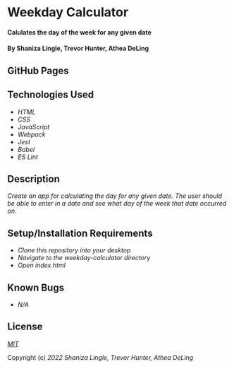 # Weekday Calculator

#### Calulates the day of the week for any given date

#### By Shaniza Lingle, Trevor Hunter, Athea DeLing

## GitHub Pages

## Technologies Used

* _HTML_
* _CSS_
* _JavaScript_
* _Webpack_
* _Jest_
* _Babel_
* _ES Lint_

## Description
_Create an app for calculating the day for any given date. The user should be able to enter in a date and see what day of the week that date occurred on._

## Setup/Installation Requirements

* _Clone this repository into your desktop_
* _Navigate to the weekday-calculator directory_
* _Open index.html_

## Known Bugs

* _N/A_

## License
_[MIT](https://en.wikipedia.org/wiki/MIT_License)_

Copyright (c) _2022_ _Shaniza Lingle, Trevor Hunter, Athea DeLing_